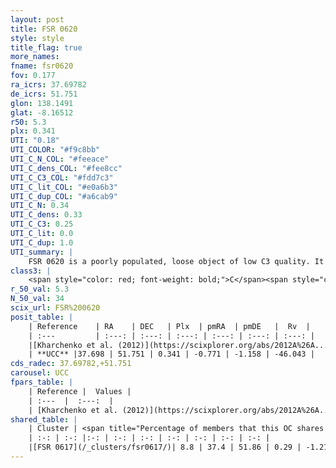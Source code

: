 ```yaml
---
layout: post
title: FSR 0620
style: style
title_flag: true
more_names: 
fname: fsr0620
fov: 0.177
ra_icrs: 37.69782
de_icrs: 51.751
glon: 138.1491
glat: -8.16512
r50: 5.3
plx: 0.341
UTI: "0.18"
UTI_COLOR: "#f9c8bb"
UTI_C_N_COL: "#feeace"
UTI_C_dens_COL: "#fee8cc"
UTI_C_C3_COL: "#fdd7c3"
UTI_C_lit_COL: "#e0a6b3"
UTI_C_dup_COL: "#a6cab9"
UTI_C_N: 0.34
UTI_C_dens: 0.33
UTI_C_C3: 0.25
UTI_C_lit: 0.0
UTI_C_dup: 1.0
UTI_summary: |
    FSR 0620 is a poorly populated, loose object of low C3 quality. It is rarely studied in the literature, with no articles listed in the last 13 years.<br><br>This object shares a very small percentage of members with at least one entry reported in the same catalogue.
class3: |
    <span style="color: red; font-weight: bold;">C</span><span style="color: red; font-weight: bold;">C</span>
r_50_val: 5.3
N_50_val: 34
scix_url: FSR%200620
posit_table: |
    | Reference    | RA    | DEC   | Plx  | pmRA  | pmDE   |  Rv  |
    | :---         | :---: | :---: | :---: | :---: | :---: | :---: |
    |[Kharchenko et al. (2012)](https://scixplorer.org/abs/2012A%26A...543A.156K) | 37.672 | 51.805 | -- | -2.09 | 1.12 | -- |
    | **UCC** |37.698 | 51.751 | 0.341 | -0.771 | -1.158 | -46.043 | 
cds_radec: 37.69782,+51.751
carousel: UCC
fpars_table: |
    | Reference |  Values |
    | :---  |  :---:  |
    | [Kharchenko et al. (2012)](https://scixplorer.org/abs/2012A%26A...543A.156K) | `e_bv=0.57, distance=2200, log_age=8.84` |
shared_table: |
    | Cluster | <span title="Percentage of members that this OC shares with the ones listed">%</span>   | RA   | DEC   | Plx   | pmRA  | pmDE  | Rv | UTI |
    | :-: | :-: |:-: | :-: | :-: | :-: | :-: | :-: | :-: |
    |[FSR 0617](/_clusters/fsr0617/)| 8.8 | 37.4 | 51.86 | 0.29 | -1.21 | -0.74 | -53.98 |0.16 |
---
```

